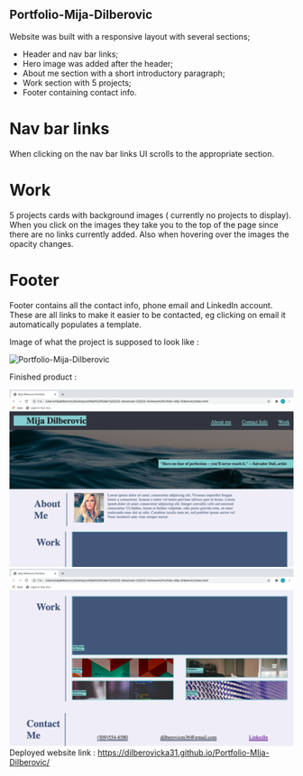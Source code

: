 ## Portfolio-Mija-Dilberovic
 
Website was built with a responsive layout with several sections;

* Header and nav bar links;
* Hero image was added after the header;
* About me section with a short introductory paragraph;
* Work section with 5 projects;
* Footer containing contact info.

# Nav bar links 

When clicking on the nav bar links UI scrolls to the appropriate section.

# Work 

5 projects cards with background images ( currently no projects to display). When you click on the images they take you to the top of the page since there are no links currently added. Also when hovering over the images the opacity changes. 


# Footer

Footer contains all the contact info, phone email and LinkedIn account. These are all links to make it easier to be contacted, eg clicking on email it automatically populates a template.

Image of what the project is supposed to look like : 

![Portfolio-Mija-Dilberovic](./Assets/02-advanced-css-homework-demo.gif)

Finished product :

![Portfolio-Mija-Dilberovic](./Assets/Images/Portfolio1.png)
![Portfolio-Mija-Dilberovic](./Assets/Images/Portfolio2.png)
 Deployed website link : https://dilberovicka31.github.io/Portfolio-MIja-Dilberovic/




